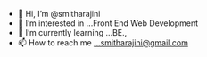 - 👋 Hi, I’m @smitharajini
- 👀 I’m interested in ...Front End Web Development
- 🌱 I’m currently learning ...BE.,
- 📫 How to reach me ...smitharajini@gmail.com

<!---
smitharajini/smitharajini is a ✨ special ✨ repository because its `README.md` (this file) appears on your GitHub profile.
You can click the Preview link to take a look at your changes.
--->
